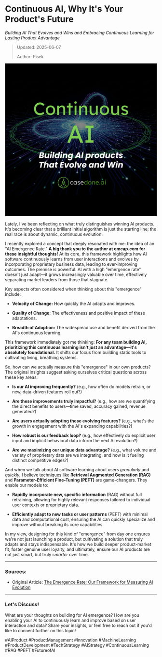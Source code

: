 # Continuous AI, Why It's Your Product's Future
*Building AI That Evolves and Wins and Embracing Continuous Learning for Lasting Product Advantage*

<blockquote>
Updated: 2025-06-07

Author: Pisek
</blockquote>

![AI Emergence Rate](/posts/continous-ai-emergence-rate/assets/title.jpg)

Lately, I've been reflecting on what truly distinguishes winning AI products. It's becoming clear that a brilliant initial algorithm is just the starting line; the real race is about dynamic, continuous evolution.

I recently explored a concept that deeply resonated with me: the idea of an "AI Emergence Rate." **A big thank you to the author at emcap.com for these insightful thoughts!** At its core, this framework highlights how AI software continuously learns from user interactions and evolves by incorporating proprietary business data, leading to ever-improving outcomes. The premise is powerful: AI with a high "emergence rate" doesn't just adapt—it grows increasingly valuable over time, effectively separating market leaders from those that stagnate.

Key aspects often considered when thinking about this "emergence" include:

* **Velocity of Change:** How quickly the AI adapts and improves.

* **Quality of Change:** The effectiveness and positive impact of these adaptations.

* **Breadth of Adoption:** The widespread use and benefit derived from the AI's continuous learning.

This framework immediately got me thinking: **For any team building AI, prioritizing this continuous learning isn't just an advantage—it's absolutely foundational.** It shifts our focus from building static tools to cultivating living, breathing systems.

So, how can we actually measure this "emergence" in our own products? The original insights suggest asking ourselves critical questions across these key areas:

* **Is our AI improving frequently?** (e.g., how often do models retrain, or new, data-driven features roll out?)

* **Are these improvements truly impactful?** (e.g., how are we quantifying the direct benefits to users—time saved, accuracy gained, revenue generated?)

* **Are users actually adopting these evolving features?** (e.g., what's the growth in engagement with the AI's expanding capabilities?)

* **How robust is our feedback loop?** (e.g., how effectively do explicit user input and implicit behavioral data inform the next AI evolution?)

* **Are we maximizing our unique data advantage?** (e.g., what volume and variety of proprietary data are we integrating, and how is it fueling distinct competitive edges?)

And when we talk about AI software learning about users *granularly* and *quickly*, I believe techniques like **Retrieval Augmented Generation (RAG)** and **Parameter-Efficient Fine-Tuning (PEFT)** are game-changers. They enable our models to:

* **Rapidly incorporate new, specific information** (RAG) without full retraining, allowing for highly relevant responses tailored to individual user contexts or proprietary data.

* **Efficiently adapt to new tasks or user patterns** (PEFT) with minimal data and computational cost, ensuring the AI can quickly specialize and improve without breaking its core capabilities.

In my view, designing for this kind of "emergence" from day one ensures we're not just launching a product, but cultivating a solution that truly adapts and stays indispensable. It's how we build deeper product-market fit, foster genuine user loyalty, and ultimately, ensure our AI products are not just smart, but truly *smarter* over time.

---
### Sources:

* Original Article: [The Emergence Rate: Our Framework for Measuring AI Evolution](https://www.emcap.com/thoughts/the-emergence-rate-our-framework-for-measuring-ai-evolution)

---
### Let's Discuss!

What are your thoughts on building for AI emergence? How are you enabling your AI to continuously learn and improve based on user interaction and data? Share your insights, or feel free to reach out if you'd like to connect further on this topic!

#AIProduct #ProductManagement #Innovation #MachineLearning #ProductDevelopment #TechStrategy #AIStrategy #ContinuousLearning #RAG #PEFT #FutureofAI